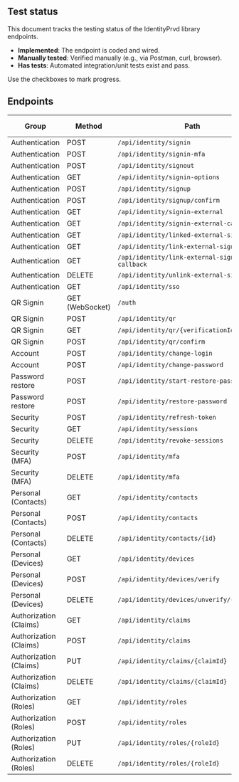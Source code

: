 ## Test status

This document tracks the testing status of the IdentityPrvd library endpoints.

- **Implemented**: The endpoint is coded and wired.
- **Manually tested**: Verified manually (e.g., via Postman, curl, browser).
- **Has tests**: Automated integration/unit tests exist and pass.

Use the checkboxes to mark progress.

## Endpoints

| Group | Method | Path | Implemented | Manually tested | Has tests |
|---|---|---|---|---|---|
| Authentication | POST | `/api/identity/signin` | [✅] | [✅] | [❌] |
| Authentication | POST | `/api/identity/signin-mfa` | [✅] | [❌] | [❌] |
| Authentication | POST | `/api/identity/signout` | [✅] | [✅] | [❌] |
| Authentication | GET | `/api/identity/signin-options` | [✅] | [✅] | [❌] |
| Authentication | POST | `/api/identity/signup` | [✅] | [✅] | [❌] |
| Authentication | POST | `/api/identity/signup/confirm` | [✅] | [✅] | [❌] |
| Authentication | GET | `/api/identity/signin-external` | [✅] | [❌] | [❌] |
| Authentication | GET | `/api/identity/signin-external-callback` | [✅] | [❌] | [❌] |
| Authentication | GET | `/api/identity/linked-external-signin` | [✅] | [❌] | [❌] |
| Authentication | GET | `/api/identity/link-external-signin` | [✅] | [❌] | [❌] |
| Authentication | GET | `/api/identity/link-external-signin-callback` | [✅] | [❌] | [❌] |
| Authentication | DELETE | `/api/identity/unlink-external-signin` | [✅] | [❌] | [❌] |
| Authentication | GET | `/api/identity/sso` | [✅] | [✅] | [❌] |
| QR Signin | GET (WebSocket) | `/auth` | [✅] | [❌] | [❌] |
| QR Signin | POST | `/api/identity/qr` | [✅] | [❌] | [❌] |
| QR Signin | GET | `/api/identity/qr/{verificationId}` | [✅] | [❌] | [❌] |
| QR Signin | POST | `/api/identity/qr/confirm` | [✅] | [❌] | [❌] |
| Account | POST | `/api/identity/change-login` | [✅] | [❌] | [❌] |
| Account | POST | `/api/identity/change-password` | [✅] | [❌] | [❌] |
| Password restore | POST | `/api/identity/start-restore-password` | [✅] | [❌] | [❌] |
| Password restore | POST | `/api/identity/restore-password` | [✅] | [❌] | [❌] |
| Security | POST | `/api/identity/refresh-token` | [✅] | [❌] | [❌] |
| Security | GET | `/api/identity/sessions` | [✅] | [✅] | [❌] |
| Security | DELETE | `/api/identity/revoke-sessions` | [✅] | [❌] | [❌] |
| Security (MFA) | POST | `/api/identity/mfa` | [✅] | [❌] | [❌] |
| Security (MFA) | DELETE | `/api/identity/mfa` | [✅] | [❌] | [❌] |
| Personal (Contacts) | GET | `/api/identity/contacts` | [✅] | [❌] | [❌] |
| Personal (Contacts) | POST | `/api/identity/contacts` | [✅] | [❌] | [❌] |
| Personal (Contacts) | DELETE | `/api/identity/contacts/{id}` | [✅] | [❌] | [❌] |
| Personal (Devices) | GET | `/api/identity/devices` | [✅] | [❌] | [❌] |
| Personal (Devices) | POST | `/api/identity/devices/verify` | [✅] | [❌] | [❌] |
| Personal (Devices) | DELETE | `/api/identity/devices/unverify/{deviceId}` | [✅] | [❌] | [❌] |
| Authorization (Claims) | GET | `/api/identity/claims` | [✅] | [❌] | [❌] |
| Authorization (Claims) | POST | `/api/identity/claims` | [✅] | [❌] | [❌] |
| Authorization (Claims) | PUT | `/api/identity/claims/{claimId}` | [✅] | [❌] | [❌] |
| Authorization (Claims) | DELETE | `/api/identity/claims/{claimId}` | [✅] | [❌] | [❌] |
| Authorization (Roles) | GET | `/api/identity/roles` | [✅] | [❌] | [❌] |
| Authorization (Roles) | POST | `/api/identity/roles` | [✅] | [❌] | [❌] |
| Authorization (Roles) | PUT | `/api/identity/roles/{roleId}` | [✅] | [❌] | [❌] |
| Authorization (Roles) | DELETE | `/api/identity/roles/{roleId}` | [✅] | [❌] | [❌] |


